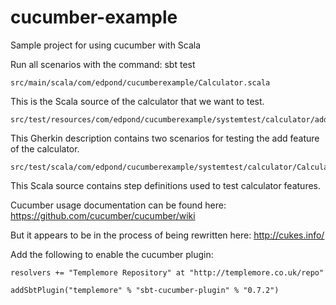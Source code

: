 cucumber-example
================

Sample project for using cucumber with Scala

Run all scenarios with the command: sbt test

	src/main/scala/com/edpond/cucumberexample/Calculator.scala

This is the Scala source of the calculator that we want to test.

	src/test/resources/com/edpond/cucumberexample/systemtest/calculator/add.feature

This Gherkin description contains two scenarios for testing the add feature of the calculator.

	src/test/scala/com/edpond/cucumberexample/systemtest/calculator/CalculatorSteps.scala

This Scala source contains step definitions used to test calculator features.


Cucumber usage documentation can be found here:
https://github.com/cucumber/cucumber/wiki

But it appears to be in the process of being rewritten here:
http://cukes.info/

Add the following to enable the cucumber plugin:

    resolvers += "Templemore Repository" at "http://templemore.co.uk/repo"

    addSbtPlugin("templemore" % "sbt-cucumber-plugin" % "0.7.2")
